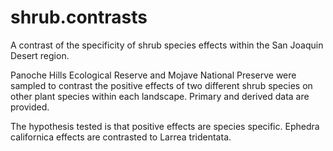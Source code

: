 # shrub.contrasts
A contrast of the specificity of shrub species effects within the San Joaquin Desert region.

Panoche Hills Ecological Reserve and Mojave National Preserve were sampled to contrast the positive effects of two different shrub species on other plant species within each landscape.  Primary and derived data are provided.

The hypothesis tested is that positive effects are species specific.
Ephedra californica effects are contrasted to Larrea tridentata.
